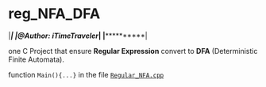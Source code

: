 reg_NFA_DFA
===========
|********************************|
|*****@Author: iTimeTraveler*****|
|********************************|

one C Project that ensure **Regular Expression** convert to **DFA** (Deterministic Finite Automata).

function `Main(){...}` in the file [`Regular_NFA.cpp`](Regular_NFA.cpp)
